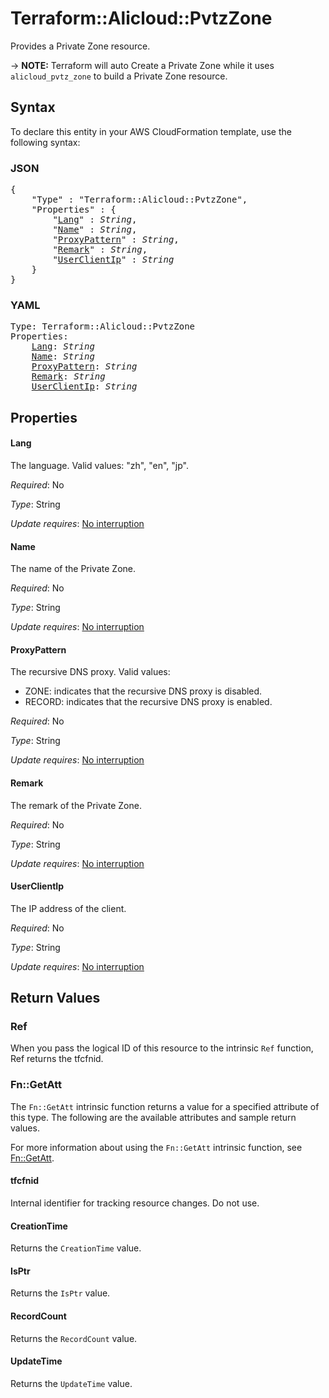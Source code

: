 # Terraform::Alicloud::PvtzZone

Provides a Private Zone resource.

-> **NOTE:** Terraform will auto Create a Private Zone while it uses `alicloud_pvtz_zone` to build a Private Zone resource.

## Syntax

To declare this entity in your AWS CloudFormation template, use the following syntax:

### JSON

<pre>
{
    "Type" : "Terraform::Alicloud::PvtzZone",
    "Properties" : {
        "<a href="#lang" title="Lang">Lang</a>" : <i>String</i>,
        "<a href="#name" title="Name">Name</a>" : <i>String</i>,
        "<a href="#proxypattern" title="ProxyPattern">ProxyPattern</a>" : <i>String</i>,
        "<a href="#remark" title="Remark">Remark</a>" : <i>String</i>,
        "<a href="#userclientip" title="UserClientIp">UserClientIp</a>" : <i>String</i>
    }
}
</pre>

### YAML

<pre>
Type: Terraform::Alicloud::PvtzZone
Properties:
    <a href="#lang" title="Lang">Lang</a>: <i>String</i>
    <a href="#name" title="Name">Name</a>: <i>String</i>
    <a href="#proxypattern" title="ProxyPattern">ProxyPattern</a>: <i>String</i>
    <a href="#remark" title="Remark">Remark</a>: <i>String</i>
    <a href="#userclientip" title="UserClientIp">UserClientIp</a>: <i>String</i>
</pre>

## Properties

#### Lang

The language. Valid values: "zh", "en", "jp".

_Required_: No

_Type_: String

_Update requires_: [No interruption](https://docs.aws.amazon.com/AWSCloudFormation/latest/UserGuide/using-cfn-updating-stacks-update-behaviors.html#update-no-interrupt)

#### Name

The name of the Private Zone.

_Required_: No

_Type_: String

_Update requires_: [No interruption](https://docs.aws.amazon.com/AWSCloudFormation/latest/UserGuide/using-cfn-updating-stacks-update-behaviors.html#update-no-interrupt)

#### ProxyPattern

The recursive DNS proxy. Valid values:
- ZONE: indicates that the recursive DNS proxy is disabled.
- RECORD: indicates that the recursive DNS proxy is enabled.

_Required_: No

_Type_: String

_Update requires_: [No interruption](https://docs.aws.amazon.com/AWSCloudFormation/latest/UserGuide/using-cfn-updating-stacks-update-behaviors.html#update-no-interrupt)

#### Remark

The remark of the Private Zone.

_Required_: No

_Type_: String

_Update requires_: [No interruption](https://docs.aws.amazon.com/AWSCloudFormation/latest/UserGuide/using-cfn-updating-stacks-update-behaviors.html#update-no-interrupt)

#### UserClientIp

The IP address of the client.

_Required_: No

_Type_: String

_Update requires_: [No interruption](https://docs.aws.amazon.com/AWSCloudFormation/latest/UserGuide/using-cfn-updating-stacks-update-behaviors.html#update-no-interrupt)

## Return Values

### Ref

When you pass the logical ID of this resource to the intrinsic `Ref` function, Ref returns the tfcfnid.

### Fn::GetAtt

The `Fn::GetAtt` intrinsic function returns a value for a specified attribute of this type. The following are the available attributes and sample return values.

For more information about using the `Fn::GetAtt` intrinsic function, see [Fn::GetAtt](https://docs.aws.amazon.com/AWSCloudFormation/latest/UserGuide/intrinsic-function-reference-getatt.html).

#### tfcfnid

Internal identifier for tracking resource changes. Do not use.

#### CreationTime

Returns the <code>CreationTime</code> value.

#### IsPtr

Returns the <code>IsPtr</code> value.

#### RecordCount

Returns the <code>RecordCount</code> value.

#### UpdateTime

Returns the <code>UpdateTime</code> value.

